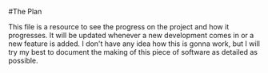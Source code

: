 #The Plan

This file is a resource to see the progress on the project and how it progresses. It will be updated whenever a new development comes in or a new feature is added. I don't have any idea how this is gonna work, but I will try my best to document the making of this piece of software as detailed as possible.
